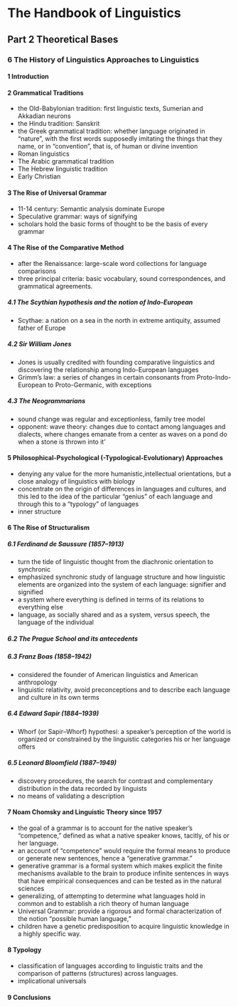 # The Handbook of Linguistics
## Part 2 Theoretical Bases
### 6 The History of Linguistics  Approaches to Linguistics
#### 1 Introduction
#### 2 Grammatical Traditions
+ the Old-Babylonian tradition: first linguistic texts, Sumerian and Akkadian neurons
+ the Hindu tradition: Sanskrit
+ the Greek grammatical tradition: whether language originated in “nature”, with the first words supposedly imitating the things that they name, or in “convention”, that is, of human or divine invention
+ Roman linguistics
+ The Arabic grammatical tradition
+ The Hebrew linguistic tradition
+ Early Christian
#### 3 The Rise of Universal Grammar
+ 11-14 century: Semantic analysis dominate Europe
+ Speculative grammar: ways of signifying
+ scholars hold the basic forms of thought to be the basis of every grammar
#### 4 The Rise of the Comparative Method
+ after the Renaissance: large-scale word collections for language comparisons 
+ three principal criteria: basic vocabulary, sound correspondences, and grammatical agreements.
##### 4.1 The Scythian hypothesis and the notion of Indo-European
+ Scythae: a nation on a sea in the north in extreme antiquity, assumed father of Europe
##### 4.2 Sir William Jones 
+ Jones is usually credited with founding comparative linguistics and discovering the relationship among Indo-European languages
+ Grimm’s law: a series of changes in certain consonants from Proto-Indo-European to Proto-Germanic, with exceptions
##### 4.3 The Neogrammarians 
+ sound change was regular and exceptionless, family tree model
+ opponent: wave theory: changes due to contact among languages and dialects, where changes emanate from a center as waves on a pond do when a stone is thrown into it'
#### 5 Philosophical-Psychological (-Typological-Evolutionary) Approaches
+ denying any value for the more humanistic,intellectual orientations, but a close analogy of linguistics with biology
+ concentrate on the origin of differences in languages and cultures, and this led to the idea of the particular “genius” of each language and through this to a “typology” of languages
+ inner structure
#### 6 The Rise of Structuralism
##### 6.1 Ferdinand de Saussure (1857–1913) 
+ turn the tide of linguistic thought from the diachronic orientation to synchronic 
+ emphasized synchronic study of language structure and how linguistic elements are organized into the system of each language: signifier and signified
+ a system where everything is defined in terms of its relations to everything else
+ language, as socially shared and as a system, versus speech, the language of the individual
##### 6.2 The Prague School and its antecedents
##### 6.3 Franz Boas (1858–1942) 
+ considered the founder of American linguistics and American anthropology
+ linguistic relativity, avoid preconceptions and to describe each language and culture in its own terms
##### 6.4 Edward Sapir (1884–1939) 
+ Whorf (or Sapir–Whorf) hypothesi: a speaker’s perception of the world is organized or constrained by the linguistic categories his or her language offers 
##### 6.5 Leonard Bloomfield (1887–1949)
+ discovery procedures, the search for contrast and complementary distribution in the data recorded by linguists
+ no means of validating a description
#### 7 Noam Chomsky and Linguistic Theory since 1957
+ the goal of a grammar is to account for the native speaker’s “competence,” defined as what a native speaker knows, tacitly, of his or her language. 
+ an account of “competence” would require the formal means to produce or generate new sentences, hence a “generative grammar.” 
+ generative grammar is a formal system  which makes explicit the finite mechanisms available to the brain to produce infinite sentences in ways that have empirical consequences and can be tested as in the natural sciences
+ generalizing, of attempting to determine what languages hold in common and to establish a rich theory of human language
+ Universal Grammar: provide a rigorous and formal characterization of the notion “possible human language,” 
+ children have a genetic predisposition to acquire linguistic knowledge in a highly specific way.
#### 8 Typology 
+  classification of languages according to linguistic traits and the comparison of patterns (structures) across languages.
+  implicational universals
#### 9 Conclusions